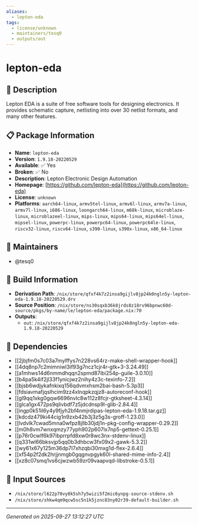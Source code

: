 ```yaml
---
aliases:
  - lepton-eda
tags:
  - license/unknown
  - maintainers/tesq0
  - outputs/out
---
```


# lepton-eda

## 📝 Description

Lepton EDA is a suite of free software tools for designing electronics.
It provides schematic capture, netlisting into over 30 netlist formats, and many other features.


## 📋 Package Information

- **Name**: `lepton-eda`
- **Version**: `1.9.18-20220529`
- **Available**: ✅ Yes
- **Broken**: ✅ No
- **Description**: Lepton Electronic Design Automation
- **Homepage**: [https://github.com/lepton-eda](https://github.com/lepton-eda)
- **License**: `unknown`
- **Platforms**: `aarch64-linux`, `armv5tel-linux`, `armv6l-linux`, `armv7a-linux`, `armv7l-linux`, `i686-linux`, `loongarch64-linux`, `m68k-linux`, `microblaze-linux`, `microblazeel-linux`, `mips-linux`, `mips64-linux`, `mips64el-linux`, `mipsel-linux`, `powerpc-linux`, `powerpc64-linux`, `powerpc64le-linux`, `riscv32-linux`, `riscv64-linux`, `s390-linux`, `s390x-linux`, `x86_64-linux`
## 👥 Maintainers

- @tesq0


## 🔧 Build Information

- **Derivation Path**: `/nix/store/qfxf4k7z2insa9gijlv8jp24k0ngln5y-lepton-eda-1.9.18-20220529.drv`
- **Source Position**: `/nix/store/ns30sqxb36k8jrds8z18rv96bpnwc60d-source/pkgs/by-name/le/lepton-eda/package.nix:70`
- **Outputs**:
  - `out`:  `/nix/store/qfxf4k7z2insa9gijlv8jp24k0ngln5y-lepton-eda-1.9.18-20220529`

## 🔗 Dependencies

- [[2jbjfm0s7c03a7mylffys7n228vs64rz-make-shell-wrapper-hook]]
- [[4dq8np7c2mimniwl3if93g7ncz1cjr4r-gtk+3-3.24.49]]
- [[a1mhws14d6nmmdhqqn2spmd87ibi254p-guile-3.0.10]]
- [[b4pa5k4if2jl33f1ynicjwz2nihy4z3c-texinfo-7.2]]
- [[bjsb6wdjykafnkixq156qdvmxhsm2bai-bash-5.3p3]]
- [[fdsiavmafjqslhcim9zz4xlnqpkzqjz8-autoreconf-hook]]
- [[gl9qq1xkg0gqw6696nvlc8w112z8fcjr-gtksheet-4.3.14]]
- [[glca1gx472ps9qlivbdf7z5jdcdnsp9l-glib-2.84.4]]
- [[ingp0k51il6y4y9fjyh2bf4nmjrdipas-lepton-eda-1.9.18.tar.gz]]
- [[kdcdz479ki44cig1n9zxb42b3j3z5g3s-groff-1.23.0]]
- [[lvdvlk7cwad5mna0wfpz8jllb30jdj1n-pkg-config-wrapper-0.29.2]]
- [[m0h8vm7wnxqmzy77yph902p607lx7np5-gettext-0.25.1]]
- [[p76r0cwlf6k97ibprrpfd8xw0r8wc3nx-stdenv-linux]]
- [[q331wl66bksvjp5qq0b3dhbcw3fx09x2-gawk-5.3.2]]
- [[wy61x67y125m36dp7l7xhzqbi30mxg1d-flex-2.6.4]]
- [[xf54p2f2dk2hrjjnmgb0gqgnvpgyk60l-shared-mime-info-2.4]]
- [[xz8c07smq1vs6cjwzwb59zr09vaapvqd-libstroke-0.5.1]]

## 📁 Input Sources

- `/nix/store/l622p70vy8k5sh7y5wizi5f2mic6ynpg-source-stdenv.sh`
- `/nix/store/shkw4qm9qcw5sc5n1k5jznc83ny02r39-default-builder.sh`

---
*Generated on 2025-09-27 13:12:27 UTC*
